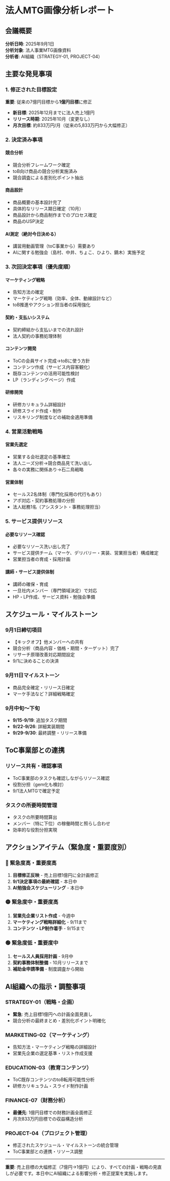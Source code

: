 # 法人MTG画像分析レポート

## 会議概要
**分析日時**: 2025年9月1日  
**分析対象**: 法人事業MTG画像資料  
**分析者**: AI組織（STRATEGY-01, PROJECT-04）

## 主要な発見事項

### 1. 修正された目標設定
**重要**: 従来の7億円目標から**1億円目標**に修正
- **新目標**: 2025年12月までに法人売上1億円
- **リリース時期**: 2025年10月（変更なし）
- **月次目標**: 約833万円/月（従来の5,833万円から大幅修正）

### 2. 決定済み事項

#### 競合分析
- 競合分析フレームワーク確定
- toB向け商品の競合分析実施済み
- 競合調査による差別化ポイント抽出

#### 商品設計
- 商品概要の基本設計完了
- 具体的なリリース期日確定（10月）
- 商品設計から商品制作までのプロセス確定
- 商品のUSP決定

#### AI測定（絶対今日決める）
- 講習用動画管理（toC事業から）需要あり
- AIに関する勉強会（島村、中井、ちょこ、ひより、鏑木）実施予定

### 3. 次回決定事項（優先度順）

#### マーケティング戦略
- 告知方法の確定
- マーケティング戦略（効率、全体、動線設計など）
- toB推進やアクション担当者の採用強化

#### 契約・支払いシステム
- 契約締結から支払いまでの流れ設計
- 法人契約の事務処理体制

#### コンテンツ開発
- ToCの会員サイト完成→toBに使う方針
- コンテンツ作成（サービス内容客観化）
- 既存コンテンツの活用可能性検討
- LP（ランディングページ）作成

#### 研修開発
- 研修カリキュラム詳細設計
- 研修スライド作成・制作
- リスキリング制度などの補助金適用準備

### 4. 営業活動戦略

#### 営業先選定
- 営業する会社選定の基準確立
- 法人ニーズ分析→競合商品見て洗い出し
- 各々の実務に関係あり→石二鳥戦略

#### 営業体制
- セールス2名体制（専門化採用の代行もあり）
- アポ対応・契約事務処理の分担
- 法人総務1名（アシスタント・事務処理担当）

### 5. サービス提供リソース

#### 必要なリソース確認
- 必要なリソース洗い出し完了
- サービス提供チーム（マーケ、デリバリー・実装、営業担当者）構成確定
- 営業担当者の育成・採用計画

#### 講師・サービス提供体制
- 講師の確保・育成
- 一旦社内メンバー（専門領域決定）で対応
- HP・LP作成、サービス資料・勉強会準備

## スケジュール・マイルストーン

### 9月1日締切項目
- 【キックオフ】他メンバーへの共有
- 競合分析（商品内容・価格・期間・ターゲット）完了
- リサーチ原理改善対応期間設定
- 9/1に決めることの決済

### 9月11日マイルストーン
- 商品完全確定・リリース日確定
- マーケ手法など？詳細戦略確定

### 9月中旬〜下旬
- **9/15-9/19**: 追加タスク期間
- **9/22-9/26**: 詳細実装期間
- **9/29-9/30**: 最終調整・リリース準備

## ToC事業部との連携

### リソース共有・確認事項
- ToC事業部のタスクも確認しながらリソース確認
- 役割分担（gem化も検討）
- 9/1法人MTGで確定予定

### タスクの所要時間管理
- タスクの所要時間算出
- メンバー（特に下位）の稼働時間と照らし合わせ
- 効率的な役割分担実現

## アクションアイテム（緊急度・重要度別）

### 🔴 緊急度高・重要度高
1. **目標修正反映** - 売上目標1億円に全計画修正
2. **9/1決定事項の最終確認** - 本日中
3. **AI勉強会スケジューリング** - 本日中

### 🟡 緊急度中・重要度高  
1. **営業先企業リスト作成** - 今週中
2. **マーケティング戦略詳細化** - 9/11まで
3. **コンテンツ・LP制作着手** - 9/15まで

### 🟢 緊急度低・重要度中
1. **セールス人員採用計画** - 9月中
2. **契約事務体制整備** - 10月リリースまで
3. **補助金申請準備** - 制度調査から開始

## AI組織への指示・調整事項

### STRATEGY-01（戦略・企画）
- **緊急**: 売上目標1億円への計画全面見直し
- 競合分析の最終まとめ・差別化ポイント明確化

### MARKETING-02（マーケティング）
- 告知方法・マーケティング戦略の詳細設計
- 営業先企業の選定基準・リスト作成支援

### EDUCATION-03（教育コンテンツ）
- ToC既存コンテンツのtoB転用可能性分析
- 研修カリキュラム・スライド制作計画

### FINANCE-07（財務分析）
- **最優先**: 1億円目標での財務計画全面修正
- 月次833万円目標での収益構造分析

### PROJECT-04（プロジェクト管理）
- 修正されたスケジュール・マイルストーンの統合管理
- ToC事業部との連携・リソース調整

---

**重要**: 売上目標の大幅修正（7億円→1億円）により、すべての計画・戦略の見直しが必要です。本日中にAI組織による影響分析・修正提案を実施します。
